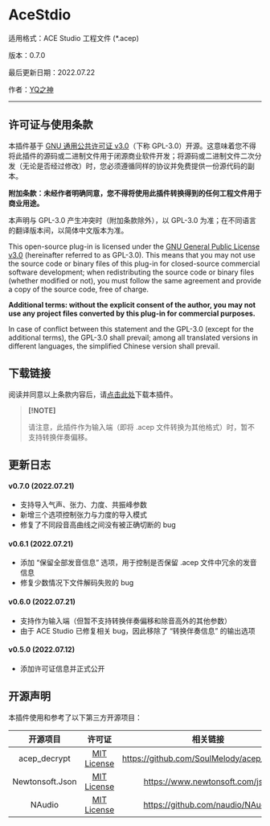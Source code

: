 # AceStdio

适用格式：ACE Studio 工程文件 (*.acep)

版本：0.7.0

最后更新日期：2022.07.22

作者：[YQ之神](https://space.bilibili.com/102844209)

---

## 许可证与使用条款

本插件基于 [GNU 通用公共许可证 v3.0](https://www.gnu.org/licenses/gpl-3.0.html)（下称 GPL-3.0）开源。这意味着您不得将此插件的源码或二进制文件用于闭源商业软件开发；将源码或二进制文件二次分发（无论是否经过修改）时，您必须遵循同样的协议并免费提供一份源代码的副本。

**附加条款：未经作者明确同意，您不得将使用此插件转换得到的任何工程文件用于商业用途。**

本声明与 GPL-3.0 产生冲突时（附加条款除外），以 GPL-3.0 为准；在不同语言的翻译版本间，以简体中文版本为准。

This open-source plug-in is licensed under the [GNU General Public License v3.0](https://www.gnu.org/licenses/gpl-3.0.html) (hereinafter referred to as GPL-3.0). This means that you may not use the source code or binary files of this plug-in for closed-source commercial software development; when redistributing the source code or binary files (whether modified or not), you must follow the same agreement and provide a copy of the source code, free of charge.

**Additional terms: without the explicit consent of the author, you may not use any project files converted by this plug-in for commercial purposes.**

In case of conflict between this statement and the GPL-3.0 (except for the additional terms), the GPL-3.0 shall prevail; among all translated versions in different languages, the simplified Chinese version shall prevail.

## 下载链接

阅读并同意以上条款内容后，请[点击此处](https://openvpi-1307911855.cos.ap-beijing.myqcloud.com/plugins/ace/opensvip_plugin_ace_0.7.0.zip)下载本插件。

> **[!NOTE]**
>
> 请注意，此插件作为输入端（即将 .acep 文件转换为其他格式）时，暂不支持转换伴奏偏移。

## 更新日志

#### v0.7.0 (2022.07.21)

- 支持导入气声、张力、力度、共振峰参数
- 新增三个选项控制张力与力度的导入模式
- 修复了不同段音高曲线之间没有被正确切断的 bug

#### v0.6.1 (2022.07.21)

- 添加 “保留全部发音信息” 选项，用于控制是否保留 .acep 文件中冗余的发音信息
- 修复少数情况下文件解码失败的 bug

#### v0.6.0 (2022.07.21)

- 支持作为输入端（但暂不支持转换伴奏偏移和除音高外的其他参数）
- 由于 ACE Studio 已修复相关 bug，因此移除了 “转换伴奏信息” 的输出选项

#### v0.5.0 (2022.07.12)

- 添加许可证信息并正式公开

## 开源声明

本插件使用和参考了以下第三方开源项目：

|    开源项目     |                    许可证                     |                  相关链接                  |
| :-------------: | :-------------------------------------------: | :----------------------------------------: |
|  acep_decrypt   | [MIT License](https://licenses.nuget.org/MIT) | https://github.com/SoulMelody/acep_decrypt |
| Newtonsoft.Json | [MIT License](https://licenses.nuget.org/MIT) |      https://www.newtonsoft.com/json       |
|     NAudio      | [MIT License](https://licenses.nuget.org/MIT) |      https://github.com/naudio/NAudio      |

